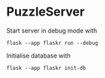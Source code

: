 # PuzzleServer

Start server in debug mode with
```commandline
flask --app flaskr run --debug
```

Initialise database with
```commandline
flask --app flaskr init-db
```